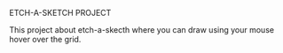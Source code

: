 <heading>ETCH-A-SKETCH PROJECT</heading>

This project about etch-a-skecth where you can draw using your mouse hover over the grid.
